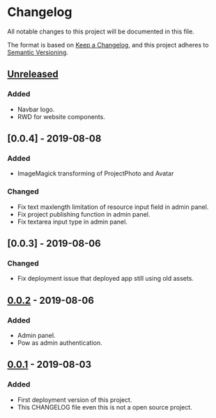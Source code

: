 # Changelog
All notable changes to this project will be documented in this file.

The format is based on [Keep a Changelog](https://keepachangelog.com/en/1.0.0/),
and this project adheres to [Semantic Versioning](https://semver.org/spec/v2.0.0.html).

## [Unreleased]
### Added
- Navbar logo.
- RWD for website components.

## [0.0.4] - 2019-08-08
### Added
- ImageMagick transforming of ProjectPhoto and Avatar

### Changed
- Fix text maxlength limitation of resource input field in admin panel.
- Fix project publishing function in admin panel.
- Fix textarea input type in admin panel.

## [0.0.3] - 2019-08-06
### Changed
- Fix deployment issue that deployed app still using old assets.

## [0.0.2] - 2019-08-06
### Added
- Admin panel.
- Pow as admin authentication.

## [0.0.1] - 2019-08-03
### Added
- First deployment version of this project.
- This CHANGELOG file even this is not a open source project.

[Unreleased]: https://github.com/ccmikechen/Birdiy-server/compare/v0.0.1...HEAD
[0.0.2]: https://github.com/ccmikechen/Birdiy-server/releases/tag/v0.0.2
[0.0.1]: https://github.com/ccmikechen/Birdiy-server/releases/tag/v0.0.1
